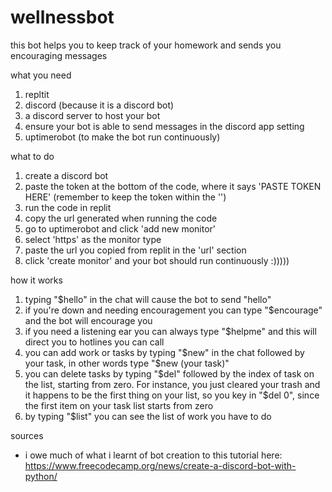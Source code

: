 # wellnessbot
this bot helps you to keep track of your homework and sends you encouraging messages

what you need
1. repltit
2. discord (because it is a discord bot)
3. a discord server to host your bot
4.  ensure your bot is able to send messages in the discord app setting
5. uptimerobot (to make the bot run continuously)

what to do
1. create a discord bot
2. paste the token at the bottom of the code, where it says 'PASTE TOKEN HERE' (remember to keep the token within the '')
3. run the code in replit
4. copy the url generated when running the code
5. go to uptimerobot and click 'add new monitor'
6. select 'https' as the monitor type
7. paste the url you copied from replit in the 'url' section
8. click 'create monitor' and your bot should run continuously :)))))

how it works
1. typing "$hello" in the chat will cause the bot to send "hello"
2. if you're down and needing encouragement you can type "$encourage" and the bot will encourage you
3. if you need a listening ear you can always type "$helpme" and this will direct you to hotlines you can call
4. you can add work or tasks by typing "$new" in the chat followed by your task, in other words type "$new (your task)"
5. you can delete tasks by typing "$del" followed by the index of task on the list, starting from zero. For instance, you just cleared your trash and it happens to be the first thing on your list, so you key in "$del 0", since the first item on your task list starts from zero
6. by typing "$list" you can see the list of work you have to do

sources
- i owe much of what i learnt of bot creation to this tutorial here: https://www.freecodecamp.org/news/create-a-discord-bot-with-python/

